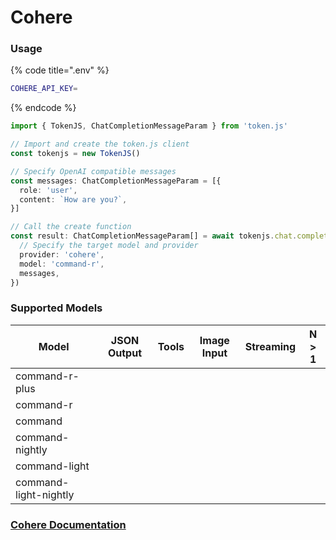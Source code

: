 # Cohere

### Usage

{% code title=".env" %}
```bash
COHERE_API_KEY=
```
{% endcode %}

```typescript
import { TokenJS, ChatCompletionMessageParam } from 'token.js'

// Import and create the token.js client
const tokenjs = new TokenJS()

// Specify OpenAI compatible messages
const messages: ChatCompletionMessageParam = [{
  role: 'user',
  content: `How are you?`,
}]

// Call the create function
const result: ChatCompletionMessageParam[] = await tokenjs.chat.completions.create({
  // Specify the target model and provider
  provider: 'cohere',
  model: 'command-r',
  messages,
})
```

### Supported Models

| Model                 | JSON Output | Tools | Image Input | Streaming | N > 1 |
| --------------------- | ----------- | ----- | ----------- | --------- | ----- |
| command-r-plus        |             |       |             |           |       |
| command-r             |             |       |             |           |       |
| command               |             |       |             |           |       |
| command-nightly       |             |       |             |           |       |
| command-light         |             |       |             |           |       |
| command-light-nightly |             |       |             |           |       |



### [Cohere Documentation](https://docs.cohere.com)